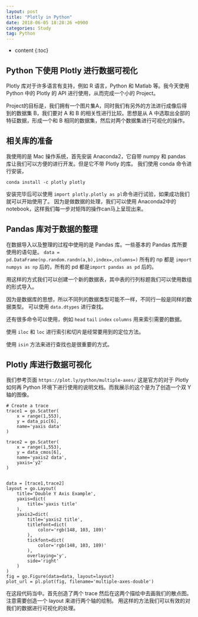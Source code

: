 ```yaml
---
layout: post
title: "Plotly in Python"
date: 2018-06-05 18:28:26 +0900
categories: Study
tag: Python
---
```


* content
{:toc}




Python 下使用 Plotly 进行数据可视化
------------
Plotly 库对于许多语言有支持，例如 R 语言，Python 和 Matlab 等。我今天使用 Python 中的 Plotly 的 API 进行使用，从而完成一个小的 Project。

Project的目标是，我们拥有一个图片集A，同时我们有另外的方法进行成像后得到的数据集 B，我们要对 A 和 B 的相关性进行比较。思想是从 A 中选取出全部的特征数据，形成一个和 B 相同的数据集，然后对两个数据集进行可视化的操作。


相关库的准备
-----------
我使用的是 Mac 操作系统，首先安装 Anaconda2，它自带 numpy 和 pandas 库让我们可以方便的进行开发。但是它不带 Plotly 的库。
我们使用 conda 命令进行安装，

```
conda install -c plotly plotly 
```

安装完毕后可以使用 `import plotly.plotly as pl`命令进行试验，如果成功我们就可以开始使用了。
因为是做数据的处理，我们可以使用 Anaconda2中的notebook，这样我们每一步对矩阵的操作can马上呈现出来。


Pandas 库对于数据的整理
-----------
在数据导入以及整理的过程中使用的是 Pandas 库。一些基本的 Pandas 库所要使用的语句是。
`data = pd.DataFrame(np.random.randn(a,b),index=,columns=)`
所有的 np 都是 `import numpys as np` 后的，所有的 pd 都是`import pandas as pd` 后的。

用这样的方式我们可以创建一个新的数据表，其中表的行列标题我们可以使用数组的形式导入。

因为是数据库的思想，所以不同列的数据类型可能不一样，不同行一般是同样的数据类型。
可以使用 `data.dtypes` 进行查找。

还有很多命令可以使用，例如 `head` `tail` `index` `columns` 用来索引需要的数据。

使用 `iloc` 和 `loc` 进行索引和切片是经常要用到的定位方法。

使用 `isin` 方法来进行查找也是很重要的方式。

Plotly 库进行数据可视化
------------
我们参考页面 `https://plot.ly/python/multiple-axes/` 
这是官方的对于 Plotly 如何再 Python 环境下进行使用的说明文档。而我展示的这个是为了创造一个双 Y 轴的图像。

```
# Create a trace
trace1 = go.Scatter(
    x = range(1,553),
    y = data_pic[6],
    name='yaxis data'
)

trace2 = go.Scatter(
    x = range(1,553),
    y = data_cmos[6],
    name='yaxis2 data',
    yaxis='y2'
)


data = [trace1,trace2]
layout = go.Layout(
    title='Double Y Axis Example',
    yaxis=dict(
        title='yaxis title'
    ),
    yaxis2=dict(
        title='yaxis2 title',
        titlefont=dict(
            color='rgb(148, 103, 189)'
        ),
        tickfont=dict(
            color='rgb(148, 103, 189)'
        ),
        overlaying='y',
        side='right'
    )
)
fig = go.Figure(data=data, layout=layout)
plot_url = pl.plot(fig, filename='multiple-axes-double')
```

在这段代码当中。首先创造了两个 trace 然后在这两个描绘中去画我们的散点图。注意需要创造一个 layout 来进行两个轴的绘制。
用这样的方法我们可以有效的对我们的数据进行可视化的处理。
















